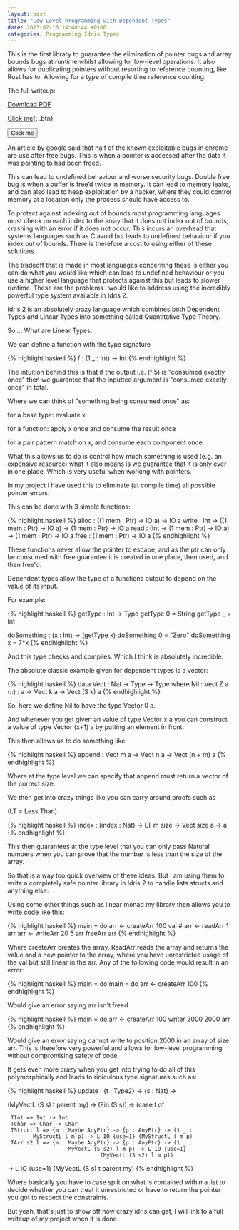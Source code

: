 ```yaml
---
layout: post
title: "Low Level Programming with Dependent Types"
date: 2023-07-16 14:48:44 +0100
categories: Programming Idris Types
---
```


This is the first library to guarantee the elimination of pointer bugs and array bounds bugs at runtime whilst allowing for low-level operations. It also allows for duplicating pointers without resorting to reference counting, like Rust has to. Allowing for a type of compile time reference counting.

The full writeup:

<a href="/files/Low_level_programming_in_Idris.pdf" download class="btn">Download PDF</a>

[Click me](http://www.google.com){: .btn}

<button name="button">Click me</button>

An article by google said that half of the known exploitable bugs in chrome are use
after free bugs. This is when a pointer is accessed after the data it was pointing to
had been freed.

This can lead to undefined behaviour and worse security bugs.
Double free bug is when a buffer is free’d twice in memory. It can lead to memory
leaks, and can also lead to heap exploitation by a hacker, where they could control
memory at a location only the process should have access to.

To protect against indexing out of bounds most programming languages must
check on each index to the array that it does not index out of bounds, crashing with
an error if it does not occur. This incurs an overhead that systems languages such
as C avoid but leads to undefined behaviour if you index out of bounds. There is
therefore a cost to using either of these solutions.

The tradeoff that is made in most languages concerning these is either you can
do what you would like which can lead to undefined behaviour or you use a higher
level language that protects against this but leads to slower runtime.
These are the problems I would like to address using the incredibly powerful type system available in Idris 2.

Idris 2 is an absolutely crazy language which combines both Dependent Types and Linear Types into something called Quantitative Type Theory.

So ... What are Linear Types:

We can define a function with the type signature

{% highlight haskell %}
f : (1 \_ : Int) -> Int
{% endhighlight %}

The intuition behind this is that if the output i.e. (f 5) is "consumed exactly once" then we guarantee that the inputted argument is "consumed exactly once" in total.

Where we can think of "something being consumed once" as:

for a base type: evaluate x

for a function: apply x once and consume the result once

for a pair pattern match on x, and consume each component once

What this allows us to do is control how much something is used (e.g. an expensive resource) what it also means is we guarantee that it is only ever in one place. Which is very useful when working with pointers.

In my project I have used this to eliminate (at compile time) all possible pointer errors.

This can be done with 3 simple functions:

{% highlight haskell %}
alloc : ((1 mem : Ptr) -> IO a) -> IO a
write : Int -> ((1 mem : Ptr) -> IO a) -> (1 mem : Ptr) -> IO a
read : (Int -> (1 mem : Ptr) -> IO a) -> (1 mem : Ptr) -> IO a
free : (1 mem : Ptr) -> IO a
{% endhighlight %}

These functions never allow the pointer to escape, and as the ptr can only be consumed with free guarantee it is created in one place, then used, and then free'd.

Dependent types allow the type of a functions output to depend on the value of its input.

For example:

{% highlight haskell %}
getType : Int -> Type
getType 0 = String
getType \_ = Int

doSomething : (x : Int) -> (getType x)
doSomething 0 = "Zero"
doSomething x = 7\*x
{% endhighlight %}

And this type checks and compiles. Which I think is absolutely incredible.

The absolute classic example given for dependent types is a vector:

{% highlight haskell %}
data Vect : Nat -> Type -> Type where
Nil : Vect Z a
(::) : a -> Vect k a -> Vect (S k) a
{% endhighlight %}

So, here we define Nil to have the type Vector 0 a.

And whenever you get given an value of type Vector x a you can construct a value of type Vector (x+1) a by putting an element in front.

This then allows us to do something like:

{% highlight haskell %}
append : Vect m a -> Vect n a -> Vect (n + m) a
{% endhighlight %}

Where at the type level we can specify that append must return a vector of the correct size.

We then get into crazy things like you can carry around proofs such as

(LT = Less Than)

{% highlight haskell %}
index : (index : Nat) -> LT m size -> Vect size a -> a
{% endhighlight %}

This then guarantees at the type level that you can only pass Natural numbers when you can prove that the number is less than the size of the array.

So that is a way too quick overview of these ideas. But I am using them to write a completely safe pointer library in Idris 2 to handle lists structs and anything else:

Using some other things such as linear monad my library then allows you to write code like this:

{% highlight haskell %}
main = do
arr <- createArr 100
val # arr <- readArr 1 arr
arr <- writeArr 20 5 arr
freeArr arr
{% endhighlight %}

Where createArr creates the array. ReadArr reads the array and returns the value and a new pointer to the array, where you have unrestricted usage of the val but still linear in the arr.
Any of the following code would result in an error:

{% highlight haskell %}
main = do
main = do
arr <- createArr 100
{% endhighlight %}

Would give an error saying arr isn't freed

{% highlight haskell %}
main = do
arr <- createArr 100
writer 2000 2000 arr
{% endhighlight %}

Would give an error saying cannot write to position 2000 in an array of size arr. This is therefore very powerful and allows for low-level programming without compromising safety of code.

It gets even more crazy when you get into trying to do all of this polymorphically and leads to ridiculous type signatures such as:

{% highlight haskell %}
update : {t : Type2} -> {s : Nat} ->

(MyVectL (S s) t parent my) -> (Fin (S s)) -> (case t of

     TInt => Int -> Int
     TChar => Char -> Char
     TStruct l => {m : Maybe AnyPtr} -> {p : AnyPtr} -> (1 _ :
            MyStructL l m p) -> L IO {use=1} (MyStructL l m p)
     TArr s2 l => {m : Maybe AnyPtr} -> {p : AnyPtr} -> (1 _ :
                       MyVectL (S s2) l m p) -> L IO {use=1}
                                 (MyVectL (S s2) l m p))

-> L IO {use=1} (MyVectL (S s) t parent my)
{% endhighlight %}

Where basically you have to case split on what is contained within a list to decide whether you can treat it unrestricted or have to return the pointer you got to respect the constraints.

But yeah, that's just to show off how crazy idris can get, I will link to a full writeup of my project when it is done.
